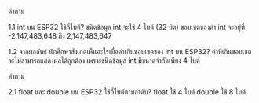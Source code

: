 คำถาม

1.1 int บน ESP32 ใช้กี่ไบต์?
ชนิดข้อมูล int จะใช้ 4 ไบต์ (32 บิต)
ขอบเขตของค่า int จะอยู่ที่ -2,147,483,648 ถึง 2,147,483,647

1.2 จากผลลัพธ์ นักศึกษาสังเกตเห็นอะไรเมื่อค่าเกินขอบเขตของ int บน ESP32?
ค่าที่เกินขอบเขตจะไม่สามารถแสดงผลได้ถูกต้อง เพราะชนิดข้อมูล int มีขนาดจำกัดเพียง 4 ไบต์

คำถาม

2.1 float และ double บน ESP32 ใช้กี่ไบต์ตามลำดับ?
float ใช้ 4 ไบต์
double ใช้ 8 ไบต์
